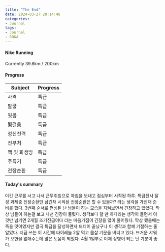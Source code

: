 ```yaml
---
title: "The End"
date: 2024-03-27 20:14:48
categories:
- Journal
tags:
- Journal
- ROKA
---
```



#### Nike Running
Currently 39.8km / 200km

#### Progress
| Subject | Progress |
| ------- | -------- |
| 사격      | 특급       |
| 팔굽      | 특급       |
| 윗몸      | 특급       |
| 뜀걸음     | 특급       |
| 정신전력    | 특급       |
| 전부처     | 특급       |
| 핵 및 화생방 | 특급       |
| 주특기     | 특급       |
| 전장순환    | 특급       |

#### Today's summary
야간 근무를 서고 나서 근무취침으로 아침을 보내고 점심부터 시작된 하루.
특급전사 달성 과제중 전장순환만 남긴채 시작된 전장순환은 할 수 있을까? 라는 생각을 가진채 준비를 했다.
3번째 순서로 편성된 난 남들이 하는 모습을 지켜보면서 긴장하고 있었다.
막상 남들이 하는걸 보고 나선 긴장이 풀렸다. 생각보다 할 만 하다라는 생각이 들면서 이것만 넘기면 2개월 조기진급이다 라는 마음가짐이 긴장을 많이 풀어줬다. 막상 했을때는 죽을 맛이였지만 결국 특급을 달성하면서 드디어 끝났구나 이 생각과 함께 기절하는 줄 알았다. 지금 쓰는 이 시간에 타이레놀 2알 먹고 몸살 기운을 버티고 있다. 뜨거운 샤워가 오한을 없애주는데 많은 도움이 되었다. 4월 1일부로 이제 상병이 되는 난 기분이 좋다.